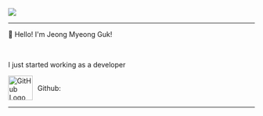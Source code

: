 <div alien="center">
    <img src="https://capsule-render.vercel.app/api?type=Venom&color=A3DCBE&height=300&section=header&text=Jeong%20Myeong%20Guk&fontSize=90" />
</div>
<hr>
<p>👋 Hello! I'm Jeong Myeong Guk!</p>
<br>
<p>I just started working as a developer</p>
<div style="display: flex; align-items: center; gap: 10px;">
    <div>
        <img src="https://github.githubassets.com/images/modules/logos_page/GitHub-Mark.png" alt="GitHub Logo" width="50">
    </div>
    <div>
        <p>Github: </p>
    </div>
</div>









<hr>


